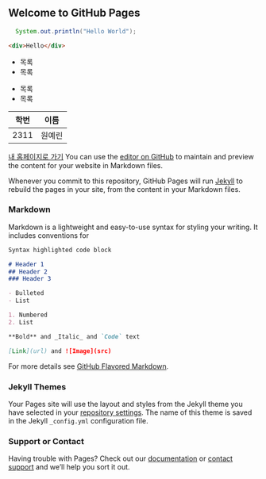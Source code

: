 ## Welcome to GitHub Pages

```java
  System.out.println("Hello World");
```
```html
<div>Hello</div>
```

* 목록
* 목록

- 목록
- 목록

| 학번 | 이름 |
| ----| --- |
| 2311 | 원예린|

[내 홈페이지로 가기](https://yeLyn36.github.io)
You can use the [editor on GitHub](https://github.com/yeLyn36/yeLyn36.github.io/edit/master/index.md) to maintain and preview the content for your website in Markdown files.

Whenever you commit to this repository, GitHub Pages will run [Jekyll](https://jekyllrb.com/) to rebuild the pages in your site, from the content in your Markdown files.

### Markdown

Markdown is a lightweight and easy-to-use syntax for styling your writing. It includes conventions for

```markdown
Syntax highlighted code block

# Header 1
## Header 2
### Header 3

- Bulleted
- List

1. Numbered
2. List

**Bold** and _Italic_ and `Code` text

[Link](url) and ![Image](src)
```

For more details see [GitHub Flavored Markdown](https://guides.github.com/features/mastering-markdown/).

### Jekyll Themes

Your Pages site will use the layout and styles from the Jekyll theme you have selected in your [repository settings](https://github.com/yeLyn36/yeLyn36.github.io/settings). The name of this theme is saved in the Jekyll `_config.yml` configuration file.

### Support or Contact

Having trouble with Pages? Check out our [documentation](https://help.github.com/categories/github-pages-basics/) or [contact support](https://github.com/contact) and we’ll help you sort it out.
